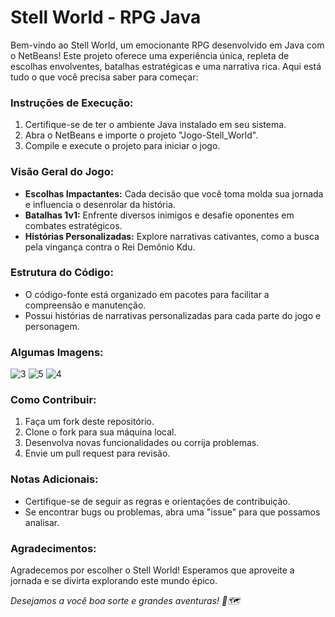 # **Stell World - RPG Java**

Bem-vindo ao Stell World, um emocionante RPG desenvolvido em Java com o NetBeans! Este projeto oferece uma experiência única, repleta de escolhas envolventes, batalhas estratégicas e uma narrativa rica. Aqui está tudo o que você precisa saber para começar:

### Instruções de Execução:
1. Certifique-se de ter o ambiente Java instalado em seu sistema.
2. Abra o NetBeans e importe o projeto "Jogo-Stell_World".
3. Compile e execute o projeto para iniciar o jogo.

### Visão Geral do Jogo:
- **Escolhas Impactantes:** Cada decisão que você toma molda sua jornada e influencia o desenrolar da história.
- **Batalhas 1v1:** Enfrente diversos inimigos e desafie oponentes em combates estratégicos.
- **Histórias Personalizadas:** Explore narrativas cativantes, como a busca pela vingança contra o Rei Demônio Kdu.

### Estrutura do Código:
- O código-fonte está organizado em pacotes para facilitar a compreensão e manutenção.
- Possui histórias de narrativas personalizadas para cada parte do jogo e personagem.

### Algumas Imagens:
![3](https://github.com/MessiasFCM/Jogo-Stell_World/assets/79658287/fd5704ed-c8c5-47bf-8ac1-92271dabf920width=100)
![5](https://github.com/MessiasFCM/Jogo-Stell_World/assets/79658287/2c63b255-16d3-47d3-9b7c-1c621ffbda04width=100)
![4](https://github.com/MessiasFCM/Jogo-Stell_World/assets/79658287/71797005-8cda-47f5-9b24-dc48a3b30c0awidth=100)


### Como Contribuir:
1. Faça um fork deste repositório.
2. Clone o fork para sua máquina local.
3. Desenvolva novas funcionalidades ou corrija problemas.
4. Envie um pull request para revisão.

### Notas Adicionais:
- Certifique-se de seguir as regras e orientações de contribuição.
- Se encontrar bugs ou problemas, abra uma "issue" para que possamos analisar.

### Agradecimentos:
Agradecemos por escolher o Stell World! Esperamos que aproveite a jornada e se divirta explorando este mundo épico.

*Desejamos a você boa sorte e grandes aventuras! 🌟🗺️*
